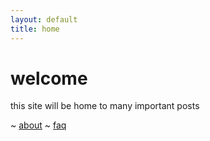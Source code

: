 ```yaml
---
layout: default
title: home
---
```


# welcome

this site will be home to many important posts

~ [about](/about)
~ [faq](/faq)
